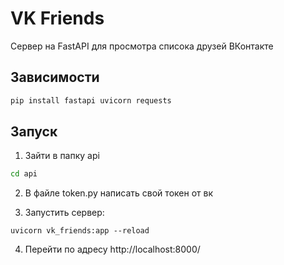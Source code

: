 # VK Friends

Cервер на FastAPI для просмотра списока друзей ВКонтакте

## Зависимости

```bash
pip install fastapi uvicorn requests
```

## Запуск

1. Зайти в папку api

```bash
cd api
```

2. В файле token.py написать свой токен от вк


3. Запустить сервер:
 ```
 uvicorn vk_friends:app --reload
 ```

4. Перейти по адресу http://localhost:8000/
